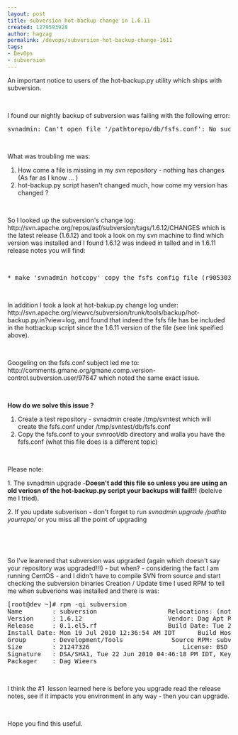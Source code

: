 ```yaml
---
layout: post
title: subversion hot-backup change in 1.6.11
created: 1279593928
author: hagzag
permalink: /devops/subversion-hot-backup-change-1611
tags:
- DevOps
- subversion
---
```

<p>An important notice to users of the hot-backup.py utility which ships with subversion.</p>
<p>&nbsp;</p>
<p>I found our nightly backup of subversion was failing with the following error:</p>
<pre title="code" class="brush: xhtml;">
svnadmin: Can't open file '/pathtorepo/db/fsfs.conf': No such file or directory
</pre>
<p>&nbsp;</p>
<p>What was troubling me was:</p>
<ol>
    <li>How come a file is missing in my svn repository - nothing has changes (As far as I know ... <img src="http://www.tikalk.com/sites/all/modules/fckeditor/fckeditor/editor/images/smiley/msn/regular_smile.gif" alt="" />)</li>
    <li>hot-backup.py script hasen't changed much, how come my version has changed ?</li>
</ol>
<p class="rteindent1">&nbsp;</p>
<p>So I looked up the subversion's change log: http://svn.apache.org/repos/asf/subversion/tags/1.6.12/CHANGES which is the latest release (1.6.12) and took a look on my svn machine to find which version was installed and I found 1.6.12 was indeed in talled and in 1.6.11 release notes you will find:</p>
<p>&nbsp;</p>
<pre title="code" class="brush: xhtml;">
* make 'svnadmin hotcopy' copy the fsfs config file (r905303)
</pre>
<p>&nbsp;</p>
<p>In addition I took a look at hot-bakup.py change log under: http://svn.apache.org/viewvc/subversion/trunk/tools/backup/hot-backup.py.in?view=log, and found that indeed the fsfs file has be included in the hotbackup script since the 1.6.11 version of the file (see link speified above).</p>
<p>&nbsp;</p>
<p>Googeling on the fsfs.conf subject led me to: http://comments.gmane.org/gmane.comp.version-control.subversion.user/97647 which noted the same exact issue.</p>
<p>&nbsp;</p>
<p><strong>How do we solve this issue</strong><strong> ?</strong></p>
<ol>
    <li>Create a test repository - svnadmin create /tmp/svntest which will create the fsfs.conf under /tmp/svntest/db/fsfs.conf</li>
    <li>Copy the fsfs.conf to your svnroot/db directory and walla you have the fsfs.conf (what this file does is a different topic)</li>
</ol>
<p>&nbsp;</p>
<p>Please note:</p>
<p>1. The svnadmin upgrade -<strong>Doesn't add this file so unless you are using an old veriosn of the hot-backup.py script your backups will fail!!!</strong> (beleive me I tried).</p>
<p>2. If you update subverison - don't forget to run <em>svnadmin upgrade /pathto yourrepo/</em> or you miss all the point of upgrading</p>
<p>&nbsp;</p>
<p>&nbsp;</p>
<p>So I've learened that subversion was upgraded (again which doesn't say your repository was upgraded!!!) - but when? - considering the fact I am running CentOS - and I didn't have to compile SVN from source and start checking the subversion binaries Creation / Update time I used RPM to tell me when subverions was installed and there is was:</p>
<pre title="code" class="brush: xhtml;">
[root@dev ~]# rpm -qi subversion
Name        : subversion                   Relocations: (not relocatable)
Version     : 1.6.12                       Vendor: Dag Apt Repository
Release     : 0.1.el5.rf                   Build Date: Tue 22 Jun 2010 12:55:11 PM IDT
Install Date: Mon 19 Jul 2010 12:36:54 AM IDT      Build Host: lisse.hasselt.wieers.com
Group       : Development/Tools             Source RPM: subversion-1.6.12-0.1.el5.rf.src.rpm
Size        : 21247326                         License: BSD
Signature   : DSA/SHA1, Tue 22 Jun 2010 04:46:18 PM IDT, Key ID a20e52146b8d79e6
Packager    : Dag Wieers 
</pre>
<p>&nbsp;</p>
<p>I think the #1&nbsp; lesson learned here is before you upgrade read the release notes, see if it impacts you environment in any way - then you can upgrade.</p>
<p>&nbsp;</p>
<p>Hope you find this useful.</p>
